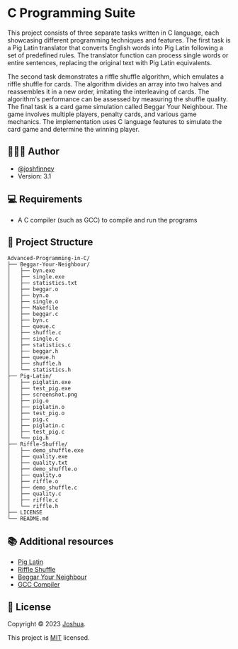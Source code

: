 # C Programming Suite

This project consists of three separate tasks written in C language, each showcasing different programming techniques and features. The first task is a Pig Latin translator that converts English words into Pig Latin following a set of predefined rules. The translator function can process single words or entire sentences, replacing the original text with Pig Latin equivalents.

The second task demonstrates a riffle shuffle algorithm, which emulates a riffle shuffle for cards. The algorithm divides an array into two halves and reassembles it in a new order, imitating the interleaving of cards. The algorithm's performance can be assessed by measuring the shuffle quality. The final task is a card game simulation called Beggar Your Neighbour. The game involves multiple players, penalty cards, and various game mechanics. The implementation uses C language features to simulate the card game and determine the winning player.

## 👨🏽‍🎓 Author
- [@joshfinney](https://github.com/joshfinney)
- Version: 3.1

## 💻 Requirements
- A C compiler (such as GCC) to compile and run the programs


## 🌲 Project Structure
```
Advanced-Programming-in-C/
├── Beggar-Your-Neighbour/
│   ├── byn.exe
│   ├── single.exe
│   ├── statistics.txt
│   ├── beggar.o
│   ├── byn.o
│   ├── single.o
│   ├── Makefile
│   ├── beggar.c
│   ├── byn.c
│   ├── queue.c
│   ├── shuffle.c
│   ├── single.c
│   ├── statistics.c
│   ├── beggar.h
│   ├── queue.h
│   ├── shuffle.h
│   └── statistics.h
├── Pig-Latin/
│   ├── piglatin.exe
│   ├── test_pig.exe
│   ├── screenshot.png
│   ├── pig.o
│   ├── piglatin.o
│   ├── test_pig.o
│   ├── pig.c
│   ├── piglatin.c
│   ├── test_pig.c
│   └── pig.h
├── Riffle-Shuffle/
│   ├── demo_shuffle.exe
│   ├── quality.exe
│   ├── quality.txt
│   ├── demo_shuffle.o
│   ├── quality.o
│   ├── riffle.o
│   ├── demo_shuffle.c
│   ├── quality.c
│   ├── riffle.c
│   └── riffle.h
├── LICENSE
└── README.md
```

## 📚 Additional resources
- [Pig Latin](https://en.wikipedia.org/wiki/Pig_Latin#:~:text=Pig%20Latin%20is%20a%20language,to%20create%20such%20a%20suffix.)
- [Riffle Shuffle](https://en.wikipedia.org/wiki/Riffle_shuffle_permutation)
- [Beggar Your Neighbour](https://en.wikipedia.org/wiki/Beggar-my-neighbour)
- [GCC Compiler](https://gcc.gnu.org/)

## 📝 License
Copyright © 2023 [Joshua](https://github.com/joshfinney).

This project is [MIT](https://choosealicense.com/licenses/mit/) licensed.
